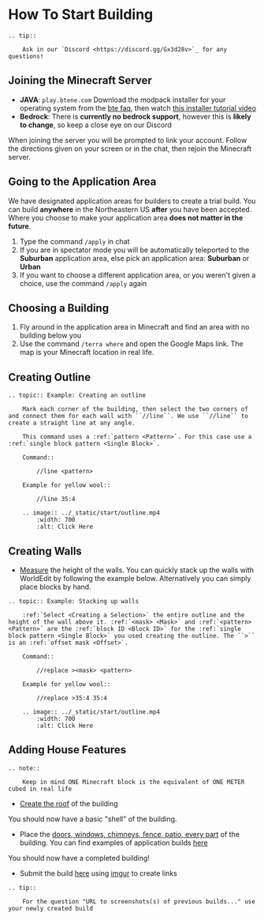 # How To Start Building

```eval_rst
.. tip:: 
    
    Ask in our `Discord <https://discord.gg/Gx3d28v>`_ for any questions!

```

## Joining the Minecraft Server

- **JAVA**: `play.btene.com` Download the modpack installer for your operating system from the [bte faq](https://buildtheearth.net/faq), then watch [this installer tutorial video](https://www.youtube.com/watch?v=T174gWwD1MU)
- **Bedrock**: There is **currently no bedrock support**, however this is **likely to change**, so keep a close eye on our Discord

When joining the server you will be prompted to link your account. Follow the directions given on your screen or in the chat, then rejoin the Minecraft server.

## Going to the Application Area
We have designated application areas for builders to create a trial build. You can build **anywhere** in the Northeastern US **after** you have been accepted. Where you choose to make your application area **does not matter in the future**.

1. Type the command `/apply` in chat
2. If you are in spectator mode you will be automatically teleported to the **Suburban** application area, else pick an application area: **Suburban** or **Urban**
3. If you want to choose a different application area, or you weren't given a choice, use the command `/apply` again

## Choosing a Building
1. Fly around in the application area in Minecraft and find an area with no building below you
2. Use the command `/terra where` and open the Google Maps link. The map is your Minecraft location in real life.

## Creating Outline

```eval_rst
.. topic:: Example: Creating an outline

    Mark each corner of the building, then select the two corners of and connect them for each wall with ``//line``. We use ``//line`` to create a straight line at any angle.
    
    This command uses a :ref:`pattern <Pattern>`. For this case use a :ref:`single block pattern <Single Block>`.

    Command::

        //line <pattern>

    Example for yellow wool::

        //line 35:4

    .. image:: ../_static/start/outline.mp4
        :width: 700
        :alt: Click Here

```

## Creating Walls
- [Measure](./measure.md) the height of the walls. You can quickly stack up the walls with WorldEdit by following the example below. Alternatively you can simply place blocks by hand.

```eval_rst
.. topic:: Example: Stacking up walls

    :ref:`Select <Creating a Selection>` the entire outline and the height of the wall above it. :ref:`<mask> <Mask>` and :ref:`<pattern> <Pattern>` are the :ref:`block ID <Block ID>` for the :ref:`single block pattern <Single Block>` you used creating the outline. The ``>`` is an :ref:`offset mask <Offset>`.

    Command::

        //replace ><mask> <pattern>
    
    Example for yellow wool::

        //replace >35:4 35:4

    .. image:: ../_static/start/outline.mp4
        :width: 700
        :alt: Click Here

```

## Adding House Features

```eval_rst
.. note:: 
    
    Keep in mind ONE Minecraft block is the equivalent of ONE METER cubed in real life

```
- [Create the roof](./roofs/index.md) of the building

You should now have a basic "shell" of the building.

- Place the [doors, windows, chimneys, fence, patio, every part](./detail.md) of the building. You can find examples of application builds [here](./examples.md)

You should now have a completed building!

- Submit the build [here](https://buildtheearth.net/bte-northeast) using [imgur](https://imgur.com) to create links

```eval_rst
.. tip::
    
    For the question "URL to screenshots(s) of previous builds..." use your newly created build
```